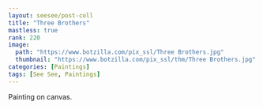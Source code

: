 ```yaml
---
layout: seesee/post-coll
title: "Three Brothers"
mastless: true
rank: 220
image:
  path: "https://www.botzilla.com/pix_ssl/Three Brothers.jpg"
  thumbnail: "https://www.botzilla.com/pix_ssl/thm/Three Brothers.jpg"
categories: [Paintings]
tags: [See See, Paintings]
---
```


Painting on canvas.



